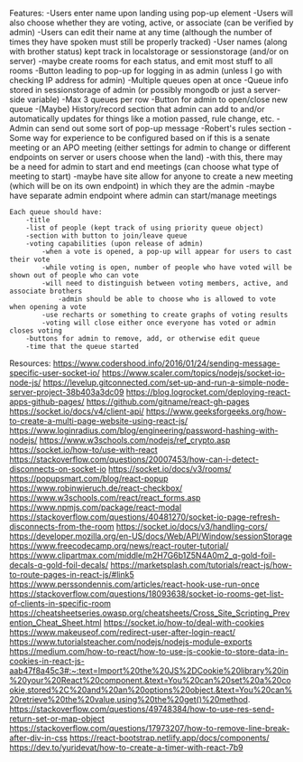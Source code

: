 Features:
	-Users enter name upon landing using pop-up element
		-Users will also choose whether they are voting, active, or associate (can be verified by admin)
	-Users can edit their name at any time (although the number of times they have spoken must still be properly tracked)
	-User names (along with brother status) kept track in localstorage or sessionstorage (and/or on server)
		-maybe create rooms for each status, and emit most stuff to all rooms
	-Button leading to pop-up for logging in as admin (unless I go with checking IP address for admin)
	-Multiple queues open at once
	-Queue info stored in sessionstorage of admin (or possibly mongodb or just a server-side variable)
	-Max 3 queues per row
	-Button for admin to open/close new queue
	-(Maybe) History/record section that admin can add to and/or automatically updates for things like a motion passed, rule change, etc.
	-Admin can send out some sort of pop-up message
	-Robert's rules section
	-Some way for experience to be configured based on if this is a senate meeting or an APO meeting (either settings for admin to change or different endpoints on server or users choose when the land)
		-with this, there may be a need for admin to start and end meetings (can choose what type of meeting to start)
			-maybe have site allow for anyone to create a new meeting (which will be on its own endpoint) in which they are the admin
		-maybe have separate admin endpoint where admin can start/manage meetings

	Each queue should have:
		-title
		-list of people (kept track of using priority queue object)
		-section with button to join/leave queue
		-voting capabilities (upon release of admin)
			-when a vote is opened, a pop-up will appear for users to cast their vote
			-while voting is open, number of people who have voted will be shown out of people who can vote
			-will need to distinguish between voting members, active, and associate brothers
				-admin should be able to choose who is allowed to vote when opening a vote
			-use recharts or something to create graphs of voting results
			-voting will close either once everyone has voted or admin closes voting
		-buttons for admin to remove, add, or otherwise edit queue
		-time that the queue started





Resources:
https://www.codershood.info/2016/01/24/sending-message-specific-user-socket-io/
https://www.scaler.com/topics/nodejs/socket-io-node-js/
https://levelup.gitconnected.com/set-up-and-run-a-simple-node-server-project-38b403a3dc09
https://blog.logrocket.com/deploying-react-apps-github-pages/
https://github.com/gitname/react-gh-pages
https://socket.io/docs/v4/client-api/
https://www.geeksforgeeks.org/how-to-create-a-multi-page-website-using-react-js/
https://www.loginradius.com/blog/engineering/password-hashing-with-nodejs/
https://www.w3schools.com/nodejs/ref_crypto.asp
https://socket.io/how-to/use-with-react
https://stackoverflow.com/questions/20007453/how-can-i-detect-disconnects-on-socket-io
https://socket.io/docs/v3/rooms/
https://popupsmart.com/blog/react-popup
https://www.robinwieruch.de/react-checkbox/
https://www.w3schools.com/react/react_forms.asp
https://www.npmjs.com/package/react-modal
https://stackoverflow.com/questions/40481270/socket-io-page-refresh-disconnects-from-the-room
https://socket.io/docs/v3/handling-cors/
https://developer.mozilla.org/en-US/docs/Web/API/Window/sessionStorage
https://www.freecodecamp.org/news/react-router-tutorial/
https://www.clipartmax.com/middle/m2H7G6b1Z5N4A0m2_q-gold-foil-decals-q-gold-foil-decals/
https://marketsplash.com/tutorials/react-js/how-to-route-pages-in-react-js/#link5
https://www.perssondennis.com/articles/react-hook-use-run-once
https://stackoverflow.com/questions/18093638/socket-io-rooms-get-list-of-clients-in-specific-room
https://cheatsheetseries.owasp.org/cheatsheets/Cross_Site_Scripting_Prevention_Cheat_Sheet.html
https://socket.io/how-to/deal-with-cookies
https://www.makeuseof.com/redirect-user-after-login-react/
https://www.tutorialsteacher.com/nodejs/nodejs-module-exports
https://medium.com/how-to-react/how-to-use-js-cookie-to-store-data-in-cookies-in-react-js-aab47f8a45c3#:~:text=Import%20the%20JS%2DCookie%20library%20in%20your%20React%20component.&text=You%20can%20set%20a%20cookie,stored%2C%20and%20an%20options%20object.&text=You%20can%20retrieve%20the%20value,using%20the%20get()%20method.
https://stackoverflow.com/questions/49748384/how-to-use-res-send-return-set-or-map-object
https://stackoverflow.com/questions/17973207/how-to-remove-line-break-after-div-in-css
https://react-bootstrap.netlify.app/docs/components/
https://dev.to/yuridevat/how-to-create-a-timer-with-react-7b9

